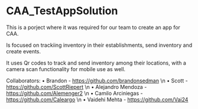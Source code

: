 # CAA_TestAppSolution
This is a porject where it was required for our team to create an app for CAA.

Is focused on trackiing inventory in their establishments, send inventory and create events.

It uses Qr codes to track and send inventory among their locations, with a camera scan functionality for mobile use as well.

Collaborators:
• Brandon - https://github.com/brandonsedman \n
• Scott - https://github.com/ScottRiepert \n
• Alejandro Mendoza - https://github.com/Alemenger2 \n
• Camilo Arciniegas - https://github.com/Caleargo \n
• Vaidehi Mehta - https://github.com/Vai24
